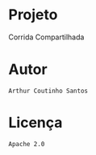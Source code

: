 # Projeto

  Corrida Compartilhada

# Autor

```
Arthur Coutinho Santos
```


# Licença

```
Apache 2.0
```
